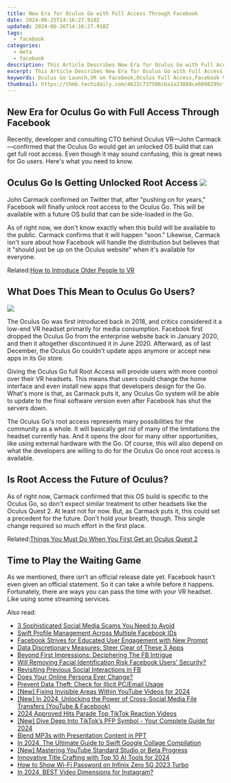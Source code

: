 ```yaml
---
title: New Era for Oculus Go with Full Access Through Facebook
date: 2024-06-25T14:16:27.910Z
updated: 2024-06-26T14:16:27.910Z
tags:
  - facebook
categories:
  - meta
  - facebook
description: This Article Describes New Era for Oculus Go with Full Access Through Facebook
excerpt: This Article Describes New Era for Oculus Go with Full Access Through Facebook
keywords: Oculus Go Launch,VR on Facebook,Oculus Full Access,Facebook Virtual Reality,New Oculus Experience,Oculus Integration,Facebook AR/VR Expansion
thumbnail: https://thmb.techidaily.com/4622c737506cba1a23868ce6098299cf82c4724d17bc893106f7883eb3c1b7e3.jpg
---
```


## New Era for Oculus Go with Full Access Through Facebook

 Recently, developer and consulting CTO behind Oculus VR—John Carmack—confirmed that the Oculus Go would get an unlocked OS build that can get full root access. Even though it may sound confusing, this is great news for Go users. Here's what you need to know.

## Oculus Go Is Getting Unlocked Root Access ![](https://static1.makeuseofimages.com/wordpress/wp-content/uploads/2018/05/oculus-go-top-buttons.jpg)

 John Carmack confirmed on Twitter that, after "pushing on for years," Facebook will finally unlock root access to the Oculus Go. This will be available with a future OS build that can be side-loaded in the Go.

 As of right now, we don't know exactly when this build will be available to the public. Carmack confirms that it will happen "soon." Likewise, Carmack isn't sure about how Facebook will handle the distribution but believes that it "should just be up on the Oculus website" when it's available for everyone.

 Related:[How to Introduce Older People to VR](https://www.makeuseof.com/how-to-introduce-older-people-vr/)

## What Does This Mean to Oculus Go Users?

![](https://static1.makeuseofimages.com/wordpress/wp-content/uploads/2018/05/oculus-go-kai-use.jpg)

 The Oculus Go was first introduced back in 2018, and critics considered it a low-end VR headset primarily for media consumption. Facebook first dropped the Oculus Go from the enterprise website back in January 2020, and then it altogether discontinued it in June 2020\. Afterward, as of last December, the Oculus Go couldn't update apps anymore or accept new apps in its Go store.

 Giving the Oculus Go full Root Access will provide users with more control over their VR headsets. This means that users could change the home interface and even install new apps that developers design for the Go. What's more is that, as Carmack puts it, any Oculus Go system will be able to update to the final software version even after Facebook has shut the servers down.

 The Oculus Go's root access represents many possibilities for the community as a whole. It will basically get rid of many of the limitations the headset currently has. And it opens the door for many other opportunities, like using external hardware with the Go. Of course, this will also depend on what the developers are willing to do for the Oculus Go once root access is available.

## Is Root Access the Future of Oculus?

 As of right now, Carmack confirmed that this OS build is specific to the Oculus Go, so don't expect similar treatment to other headsets like the Oculus Quest 2\. At least not for now. But, as Carmack puts it, this could set a precedent for the future. Don't hold your breath, though. This single change required so much effort in the first place.

 Related:[Things You Must Do When You First Get an Oculus Quest 2](https://www.makeuseof.com/things-must-do-when-first-get-oculus-quest-2/)

## Time to Play the Waiting Game

 As we mentioned, there isn't an official release date yet. Facebook hasn't even given an official statement. So it can take a while before it happens. Fortunately, there are ways you can pass the time with your VR headset. Like using some streaming services.


<ins class="adsbygoogle"
     style="display:block"
     data-ad-format="autorelaxed"
     data-ad-client="ca-pub-7571918770474297"
     data-ad-slot="1223367746"></ins>



<ins class="adsbygoogle"
     style="display:block"
     data-ad-client="ca-pub-7571918770474297"
     data-ad-slot="8358498916"
     data-ad-format="auto"
     data-full-width-responsive="true"></ins>

<span class="atpl-alsoreadstyle">Also read:</span>
<div><ul>
<li><a href="https://facebook.techidaily.com/3-sophisticated-social-media-scams-you-need-to-avoid/"><u>3 Sophisticated Social Media Scams You Need to Avoid</u></a></li>
<li><a href="https://facebook.techidaily.com/swift-profile-management-across-multiple-facebook-ids/"><u>Swift Profile Management Across Multiple Facebook IDs</u></a></li>
<li><a href="https://facebook.techidaily.com/facebook-strives-for-educated-user-engagement-with-new-prompt/"><u>Facebook Strives for Educated User Engagement with New Prompt</u></a></li>
<li><a href="https://facebook.techidaily.com/data-discretionary-measures-steer-clear-of-these-3-apps/"><u>Data Discretionary Measures: Steer Clear of These 3 Apps</u></a></li>
<li><a href="https://facebook.techidaily.com/beyond-first-impressions-deciphering-the-fb-intrigue/"><u>Beyond First Impressions: Deciphering The FB Intrigue</u></a></li>
<li><a href="https://facebook.techidaily.com/will-removing-facial-identification-risk-facebook-users-security/"><u>Will Removing Facial Identification Risk Facebook Users' Security?</u></a></li>
<li><a href="https://facebook.techidaily.com/revisiting-previous-social-interactions-in-fb/"><u>Revisiting Previous Social Interactions in FB</u></a></li>
<li><a href="https://facebook.techidaily.com/does-your-online-persona-ever-change/"><u>Does Your Online Persona Ever Change?</u></a></li>
<li><a href="https://facebook.techidaily.com/prevent-data-theft-check-for-illicit-pcemail-usage/"><u>Prevent Data Theft: Check for Illicit PC/Email Usage</u></a></li>
<li><a href="https://eaxpv-info.techidaily.com/new-fixing-invisible-areas-within-youtube-videos-for-2024/"><u>[New] Fixing Invisible Areas Within YouTube Videos for 2024</u></a></li>
<li><a href="https://facebook-video-content.techidaily.com/new-in-2024-unlocking-the-power-of-cross-social-media-file-transfers-youtube-and-facebook/"><u>[New] In 2024, Unlocking the Power of Cross-Social Media File Transfers (YouTube & Facebook)</u></a></li>
<li><a href="https://tiktok-videos.techidaily.com/2024-approved-hits-parade-top-tiktok-reaction-videos/"><u>2024 Approved  Hits Parade  Top TikTok Reaction Videos</u></a></li>
<li><a href="https://tiktok-video-files.techidaily.com/new-dive-deep-into-tiktoks-pfp-symbol-your-complete-guide-for-2024/"><u>[New] Dive Deep Into TikTok’s PFP Symbol - Your Complete Guide for 2024</u></a></li>
<li><a href="https://extra-hints.techidaily.com/blend-mp3s-with-presentation-content-in-ppt/"><u>Blend MP3s with Presentation Content in PPT</u></a></li>
<li><a href="https://some-skills.techidaily.com/in-2024-the-ultimate-guide-to-swift-google-collage-compilation/"><u>In 2024, The Ultimate Guide to Swift Google Collage Compilation</u></a></li>
<li><a href="https://facebook-record-videos.techidaily.com/new-mastering-youtube-standard-studio-or-beta-progress/"><u>[New] Mastering YouTube  Standard Studio or Beta Progress</u></a></li>
<li><a href="https://some-knowledge.techidaily.com/innovative-title-crafting-with-top-10-ai-tools-for-2024/"><u>Innovative Title Crafting with Top 10 AI Tools for 2024</u></a></li>
<li><a href="https://unlock-android.techidaily.com/how-to-show-wi-fi-password-on-infinix-zero-5g-2023-turbo-by-drfone-android/"><u>How to Show Wi-Fi Password on Infinix Zero 5G 2023 Turbo</u></a></li>
<li><a href="https://smart-video-creator.techidaily.com/in-2024-best-video-dimensions-for-instagram/"><u>In 2024, BEST Video Dimensions for Instagram?</u></a></li>
</ul></div>
